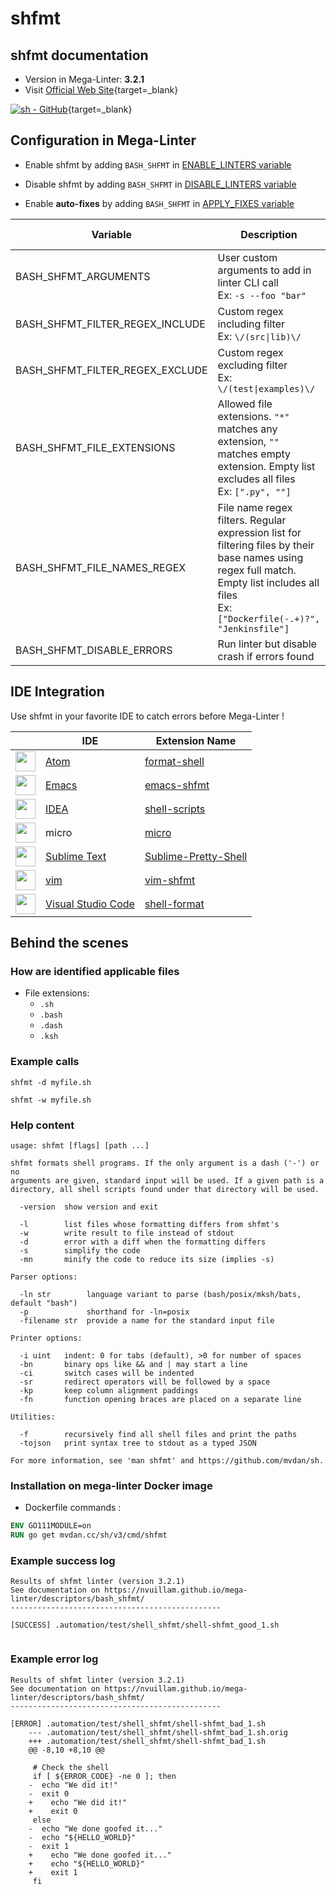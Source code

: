 <!-- markdownlint-disable MD033 MD041 -->
<!-- Generated by .automation/build.py, please do not update manually -->
# shfmt

## shfmt documentation

- Version in Mega-Linter: **3.2.1**
- Visit [Official Web Site](https://github.com/mvdan/sh#readme){target=_blank}

[![sh - GitHub](https://gh-card.dev/repos/mvdan/sh.svg?fullname=)](https://github.com/mvdan/sh){target=_blank}

## Configuration in Mega-Linter

- Enable shfmt by adding `BASH_SHFMT` in [ENABLE_LINTERS variable](/configuration/#activation-and-deactivation)
- Disable shfmt by adding `BASH_SHFMT` in [DISABLE_LINTERS variable](/configuration/#activation-and-deactivation)

- Enable **auto-fixes** by adding `BASH_SHFMT` in [APPLY_FIXES variable](/configuration/#apply-fixes)

| Variable | Description | Default value |
| ----------------- | -------------- | -------------- |
| BASH_SHFMT_ARGUMENTS | User custom arguments to add in linter CLI call<br/>Ex: `-s --foo "bar"` |  |
| BASH_SHFMT_FILTER_REGEX_INCLUDE | Custom regex including filter<br/>Ex: `\/(src\|lib)\/` | Include every file |
| BASH_SHFMT_FILTER_REGEX_EXCLUDE | Custom regex excluding filter<br/>Ex: `\/(test\|examples)\/` | Exclude no file |
| BASH_SHFMT_FILE_EXTENSIONS | Allowed file extensions. `"*"` matches any extension, `""` matches empty extension. Empty list excludes all files<br/>Ex: `[".py", ""]` | `[".sh", ".bash", ".dash", ".ksh"]` |
| BASH_SHFMT_FILE_NAMES_REGEX | File name regex filters. Regular expression list for filtering files by their base names using regex full match. Empty list includes all files<br/>Ex: `["Dockerfile(-.+)?", "Jenkinsfile"]` | Include every file |
| BASH_SHFMT_DISABLE_ERRORS | Run linter but disable crash if errors found | `false` |

## IDE Integration

Use shfmt in your favorite IDE to catch errors before Mega-Linter !

| <!-- --> | IDE | Extension Name |
| :--: | ----------------- | -------------- |
| <img src="https://github.com/nvuillam/mega-linter/raw/master/docs/assets/icons/atom.ico" alt="" height="32px" class="megalinter-icon"></a> | [Atom](https://atom.io/) | [format-shell](https://atom.io/packages/format-shell) |
| <img src="https://github.com/nvuillam/mega-linter/raw/master/docs/assets/icons/emacs.ico" alt="" height="32px" class="megalinter-icon"></a> | [Emacs](https://www.gnu.org/software/emacs/) | [emacs-shfmt](https://github.com/purcell/emacs-shfmt/) |
| <img src="https://github.com/nvuillam/mega-linter/raw/master/docs/assets/icons/idea.ico" alt="" height="32px" class="megalinter-icon"></a> | [IDEA](https://www.jetbrains.com/products.html#type=ide) | [shell-scripts](https://www.jetbrains.com/help/idea/shell-scripts.html) |
| <img src="https://github.com/nvuillam/mega-linter/raw/master/docs/assets/icons/default.ico" alt="" height="32px" class="megalinter-icon"></a> | micro | [micro](https://micro-editor.github.io/) |
| <img src="https://github.com/nvuillam/mega-linter/raw/master/docs/assets/icons/sublime.ico" alt="" height="32px" class="megalinter-icon"></a> | [Sublime Text](https://www.sublimetext.com/) | [Sublime-Pretty-Shell](https://github.com/aerobounce/Sublime-Pretty-Shell) |
| <img src="https://github.com/nvuillam/mega-linter/raw/master/docs/assets/icons/vim.ico" alt="" height="32px" class="megalinter-icon"></a> | [vim](https://www.vim.org/) | [vim-shfmt](https://github.com/z0mbix/vim-shfmt) |
| <img src="https://github.com/nvuillam/mega-linter/raw/master/docs/assets/icons/vscode.ico" alt="" height="32px" class="megalinter-icon"></a> | [Visual Studio Code](https://code.visualstudio.com/) | [shell-format](https://marketplace.visualstudio.com/items?itemName=foxundermoon.shell-format) |

## Behind the scenes

### How are identified applicable files

- File extensions:
  - `.sh`
  - `.bash`
  - `.dash`
  - `.ksh`

<!-- markdownlint-disable -->
<!-- /* cSpell:disable */ -->

### Example calls

```shell
shfmt -d myfile.sh
```

```shell
shfmt -w myfile.sh
```


### Help content

```shell
usage: shfmt [flags] [path ...]

shfmt formats shell programs. If the only argument is a dash ('-') or no
arguments are given, standard input will be used. If a given path is a
directory, all shell scripts found under that directory will be used.

  -version  show version and exit

  -l        list files whose formatting differs from shfmt's
  -w        write result to file instead of stdout
  -d        error with a diff when the formatting differs
  -s        simplify the code
  -mn       minify the code to reduce its size (implies -s)

Parser options:

  -ln str        language variant to parse (bash/posix/mksh/bats, default "bash")
  -p             shorthand for -ln=posix
  -filename str  provide a name for the standard input file

Printer options:

  -i uint   indent: 0 for tabs (default), >0 for number of spaces
  -bn       binary ops like && and | may start a line
  -ci       switch cases will be indented
  -sr       redirect operators will be followed by a space
  -kp       keep column alignment paddings
  -fn       function opening braces are placed on a separate line

Utilities:

  -f        recursively find all shell files and print the paths
  -tojson   print syntax tree to stdout as a typed JSON

For more information, see 'man shfmt' and https://github.com/mvdan/sh.
```

### Installation on mega-linter Docker image

- Dockerfile commands :
```dockerfile
ENV GO111MODULE=on
RUN go get mvdan.cc/sh/v3/cmd/shfmt
```


### Example success log

```shell
Results of shfmt linter (version 3.2.1)
See documentation on https://nvuillam.github.io/mega-linter/descriptors/bash_shfmt/
-----------------------------------------------

[SUCCESS] .automation/test/shell_shfmt/shell-shfmt_good_1.sh
    

```

### Example error log

```shell
Results of shfmt linter (version 3.2.1)
See documentation on https://nvuillam.github.io/mega-linter/descriptors/bash_shfmt/
-----------------------------------------------

[ERROR] .automation/test/shell_shfmt/shell-shfmt_bad_1.sh
    --- .automation/test/shell_shfmt/shell-shfmt_bad_1.sh.orig
    +++ .automation/test/shell_shfmt/shell-shfmt_bad_1.sh
    @@ -8,10 +8,10 @@
     
     # Check the shell
     if [ ${ERROR_CODE} -ne 0 ]; then
    -  echo "We did it!"
    -  exit 0
    +    echo "We did it!"
    +    exit 0
     else
    -  echo "We done goofed it..."
    -  echo "${HELLO_WORLD}"
    -  exit 1
    +    echo "We done goofed it..."
    +    echo "${HELLO_WORLD}"
    +    exit 1
     fi

```

